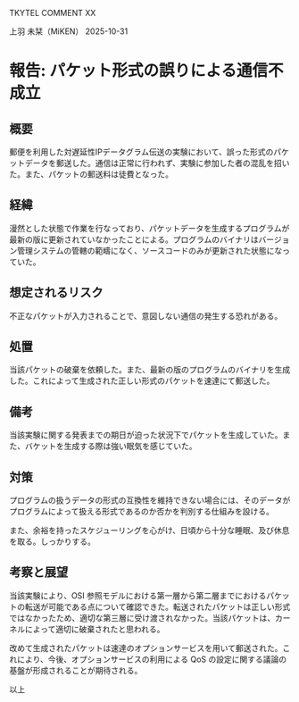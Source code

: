 TKYTEL COMMENT XX

上羽 未栞（MiKEN）
2025-10-31

# 報告: パケット形式の誤りによる通信不成立

## 概要

郵便を利用した対遅延性IPデータグラム伝送の実験において、誤った形式のパケットデータを郵送した。通信は正常に行われず、実験に参加した者の混乱を招いた。また、パケットの郵送料は徒費となった。

## 経緯

漫然とした状態で作業を行なっており、パケットデータを生成するプログラムが最新の版に更新されていなかったことによる。プログラムのバイナリはバージョン管理システムの管轄の範疇になく、ソースコードのみが更新された状態になっていた。

## 想定されるリスク

不正なパケットが入力されることで、意図しない通信の発生する恐れがある。

## 処置

当該パケットの破棄を依頼した。また、最新の版のプログラムのバイナリを生成した。これによって生成された正しい形式のパケットを速達にて郵送した。

## 備考

当該実験に関する発表までの期日が迫った状況下でパケットを生成していた。また、バケットを生成する際は強い眠気を感じていた。

## 対策

プログラムの扱うデータの形式の互換性を維持できない場合には、そのデータがプログラムによって扱える形式であるのか否かを判別する仕組みを設ける。

また、余裕を持ったスケジューリングを心がけ、日頃から十分な睡眠、及び休息を取る。しっかりする。

## 考察と展望

当該実験により、OSI 参照モデルにおける第一層から第二層までにおけるパケットの転送が可能である点について確認できた。転送されたパケットは正しい形式ではなかったため、適切な第三層に受け渡されなかった。当該パケットは、カーネルによって適切に破棄されたと思われる。

改めて生成されたパケットは速達のオプションサービスを用いて郵送された。これにより、今後、オプションサービスの利用による QoS の設定に関する議論の基盤が形成されることが期待される。

以上
